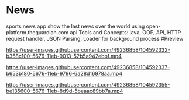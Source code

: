 # News
 sports news app show the last news over the world using open-platform.theguardian.com api
 Tools and Concepts: java, OOP, API, HTTP request handler, JSON Parsing, Loader for background process
 #Preview
 
https://user-images.githubusercontent.com/49236858/104592332-b358c100-5676-11eb-9013-52b5a942ebbf.mp4


https://user-images.githubusercontent.com/49236858/104592337-b653b180-5676-11eb-9796-6a28d16978aa.mp4


https://user-images.githubusercontent.com/49236858/104592355-be135600-5676-11eb-8d9d-5beaac89bb7a.mp4
